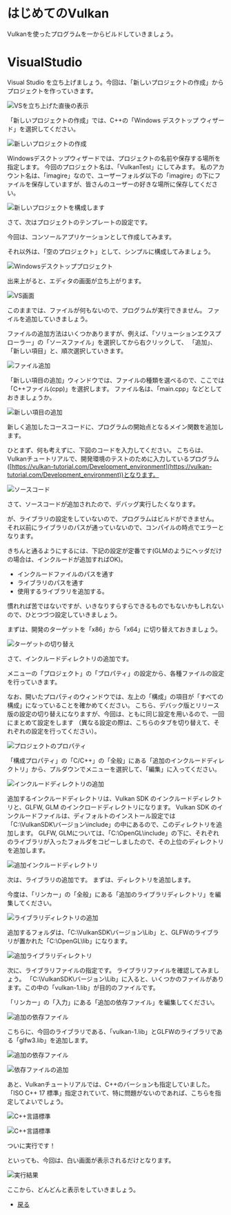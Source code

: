 # はじめてのVulkan

Vulkanを使ったプログラムを一からビルドしていきましょう。

# VisualStudio

Visual Studio を立ち上げましょう。今回は、「新しいプロジェクトの作成」からプロジェクトを作っていきます。

![VSを立ち上げた直後の表示](3/vs1.png "VSを立ち上げた直後の表示")

「新しいプロジェクトの作成」では、C++の「Windows デスクトップ ウィザード」を選択してください。

![新しいプロジェクトの作成](3/vs2.png "新しいプロジェクトの作成")

Windowsデスクトップウィザードでは、プロジェクトの名前や保存する場所を指定します。
今回のプロジェクト名は、「VulkanTest」にしてみます。
私のアカウント名は、「imagire」なので、ユーザーフォルダ以下の「imagire」の下にファイルを保存していますが、皆さんのユーザーの好きな場所に保存してください。

![新しいプロジェクトを構成します](3/vs3.png "新しいプロジェクトを構成します")

さて、次はプロジェクトのテンプレートの設定です。

今回は、コンソールアプリケーションとして作成してみます。

それ以外は、「空のプロジェクト」として、シンプルに構成してみましょう。

![Windowsデスクトッププロジェクト](3/vs4.png "Windowsデスクトッププロジェクト")

出来上がると、エディタの画面が立ち上がります。

![VS画面](3/vs5.png "VS画面")

このままでは、ファイルが何もないので、プログラムが実行できません。
ファイルを追加していきましょう。

ファイルの追加方法はいくつかありますが、例えば、「ソリューションエクスプローラー」の「ソースファイル」を選択してから右クリックして、
「追加」、「新しい項目」と、順次選択していきます。

![ファイル追加](3/vs6.png "ファイル追加")

「新しい項目の追加」ウィンドウでは、ファイルの種類を選べるので、ここでは「C++ファイル(cpp)」を選択します。
ファイル名は、「main.cpp」などとしておきましょうか。

![新しい項目の追加](3/vs7.png "新しい項目の追加")

新しく追加したコースコードに、プログラムの開始点となるメイン関数を追加します。

ひとまず、何も考えずに、下図のコードを入力してください。
こちらは、Vulkanチュートリアルで、開発環境のテストのために入力しているプログラム([https://vulkan-tutorial.com/Development_environment](https://vulkan-tutorial.com/Development_environment))となります。

![ソースコード](3/vs8.png "ソースコード")

さて、ソースコードが追加されたので、デバッグ実行したくなります。

が、ライブラリの設定をしていないので、プログラムはビルドができません。
それ以前にライブラリのパスが通っていないので、コンパイルの時点でエラーとなります。

きちんと通るようにするには、下記の設定が定番です(GLMのようにヘッダだけの場合は、インクルードが追加すればOK)。

* インクルードファイルのパスを通す
* ライブラリのパスを通す
* 使用するライブラリを追加する。

慣れれば苦ではないですが、いきなりすらすらできるものでもないかもしれないので、ひとつづつ設定していきましょう。

まずは、開発のターゲットを「x86」から「x64」に切り替えておきましょう。

![ターゲットの切り替え](3/vs9.png "ターゲットの切り替え")

さて、インクルードディレクトリの追加です。

メニューの「プロジェクト」の「プロパティ」の設定から、各種ファイルの設定を行っていきます。

なお、開いたプロパティのウィンドウでは、左上の「構成」の項目が「すべての構成」になっていることを確かめてください。
こちら、デバック版とリリース版の設定の切り替えになりますが、今回は、ともに同じ設定を用いるので、一回にまとめて設定をします
（異なる設定の際は、こちらのタブを切り替えて、それぞれの設定を行ってください）。

![プロジェクトのプロパティ](3/vs10.png "プロジェクトのプロパティ")

「構成プロパティ」の「C/C++」の「全般」にある「追加のインクルードディレクトリ」から、プルダウンでメニューを選択して、「編集」に入ってください。

![インクルードディレクトリの追加](3/vs11.png "インクルードディレクトリの追加")

追加するインクルードディレクトリは、Vulkan SDK のインクルードディレクトリと、GLFW, GLM のインクロードディレクトリになります。
Vulkan SDK のインクルードファイルは、ディフォルトのインストール設定では「C:\VulkanSDK\バージョン\include」の中にあるので、このディレクトリを追加します。
GLFW, GLMについては、「C:\OpenGL\include」の下に、それぞれのライブラリが入ったフォルダをコピーしましたので、その上位のディレクトリを追加します。

![追加インクルードディレクトリ](3/vs12.png "追加インクルードディレクトリ")

次は、ライブラリの追加です。
まずは、ディレクトリを追加します。

今度は、「リンカー」の「全般」にある「追加のライブラリディレクトリ」を編集してください。

![ライブラリディレクトリの追加](3/vs13.png "ライブラリディレクトリの追加")

追加するフォルダは、「C:\VulkanSDK\バージョン\Lib」と、GLFWのライブラリが置かれた「C:\OpenGL\lib」になります。

![追加ライブラリディレクトリ](3/vs14.png "追加ライブラリディレクトリ")

次に、ライブラリファイルの指定です。
ライブラリファイルを確認してみましょう。
「C:\VulkanSDK\バージョン\Lib」に入ると、いくつかのファイルがあります。この中の「vulkan-1.lib」が目的のファイルです。

「リンカー」の「入力」にある「追加の依存ファイル」を編集してください。

![追加の依存ファイル](3/vs15.png "追加の依存ファイル")

こちらに、今回のライブラリである、「vulkan-1.lib」とGLFWのライブラリである「glfw3.lib」を追加します。

![追加の依存ファイル](3/vs16.png "追加の依存ファイル")


![依存ファイルの追加](3/vs17.png "依存ファイルの追加")

あと、Vulkanチュートリアルでは、C++のバーションも指定していました。
「ISO C++ 17 標準」指定されていて、特に問題がないのであれば、こちらを指定してよいでしょう。

![C++言語標準](3/vs18.png "C++言語標準")



![C++言語標準](3/vs19.png "C++言語標準")

ついに実行です！

といっても、今回は、白い画面が表示されるだけとなります。

![実行結果](3/vs20.png "実行結果")

ここから、どんどんと表示をしていきましょう。

* [戻る](./)

